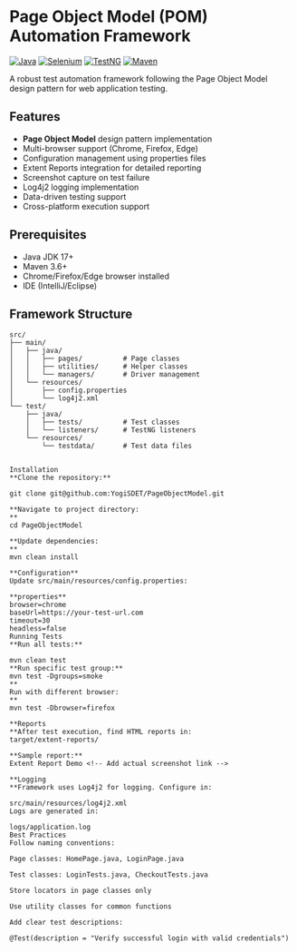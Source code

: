 # Page Object Model (POM) Automation Framework

[![Java](https://img.shields.io/badge/Java-17%2B-blue)](https://java.com)
[![Selenium](https://img.shields.io/badge/Selenium-4.x-orange)](https://www.selenium.dev/)
[![TestNG](https://img.shields.io/badge/TestNG-7.x-red)](https://testng.org)
[![Maven](https://img.shields.io/badge/Maven-3.x-blue)](https://maven.apache.org)

A robust test automation framework following the Page Object Model design pattern for web application testing.

## Features

- **Page Object Model** design pattern implementation
- Multi-browser support (Chrome, Firefox, Edge)
- Configuration management using properties files
- Extent Reports integration for detailed reporting
- Screenshot capture on test failure
- Log4j2 logging implementation
- Data-driven testing support
- Cross-platform execution support

## Prerequisites

- Java JDK 17+
- Maven 3.6+
- Chrome/Firefox/Edge browser installed
- IDE (IntelliJ/Eclipse)

## Framework Structure

```plaintext
src/
├── main/
│   ├── java/
│   │   ├── pages/          # Page classes
│   │   ├── utilities/      # Helper classes
│   │   └── managers/       # Driver management
│   └── resources/
│       ├── config.properties
│       └── log4j2.xml
└── test/
    ├── java/
    │   ├── tests/          # Test classes
    │   └── listeners/      # TestNG listeners
    └── resources/
        └── testdata/       # Test data files


Installation
**Clone the repository:**

git clone git@github.com:YogiSDET/PageObjectModel.git

**Navigate to project directory:
**
cd PageObjectModel

**Update dependencies:
**
mvn clean install

**Configuration**
Update src/main/resources/config.properties:

**properties**
browser=chrome
baseUrl=https://your-test-url.com
timeout=30
headless=false
Running Tests
**Run all tests:**

mvn clean test
**Run specific test group:**
mvn test -Dgroups=smoke
**
Run with different browser:
**
mvn test -Dbrowser=firefox

**Reports
**After test execution, find HTML reports in:
target/extent-reports/

**Sample report:**
Extent Report Demo <!-- Add actual screenshot link -->

**Logging
**Framework uses Log4j2 for logging. Configure in:

src/main/resources/log4j2.xml
Logs are generated in:

logs/application.log
Best Practices
Follow naming conventions:

Page classes: HomePage.java, LoginPage.java

Test classes: LoginTests.java, CheckoutTests.java

Store locators in page classes only

Use utility classes for common functions

Add clear test descriptions:

@Test(description = "Verify successful login with valid credentials")
